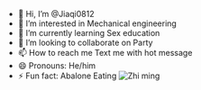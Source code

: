 - 👋 Hi, I’m @Jiaqi0812
- 👀 I’m interested in Mechanical engineering 
- 🌱 I’m currently learning Sex education 
- 💞️ I’m looking to collaborate on Party
- 📫 How to reach me Text me with hot message 
- 😄 Pronouns: He/him 
- ⚡ Fun fact: Abalone Eating
![Zhi ming](https://github.com/user-attachments/assets/22dc9966-5089-41ef-9306-bbdd8ef5356d)

<!---
Jiaqi0812/Jiaqi0812 is a ✨ special ✨ repository because its `README.md` (this file) appears on your GitHub profile.
You can click the Preview link to take a look at your changes.
--->

